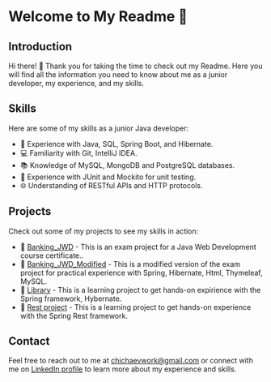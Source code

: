 

# Welcome to My Readme 👋

## Introduction

Hi there! 👋 Thank you for taking the time to check out my Readme. Here you will find all the information you need to know about me as a junior developer, my experience, and my skills.

## Skills

Here are some of my skills as a junior Java developer:

- 🔨 Experience with Java, SQL, Spring Boot, and Hibernate.
- 💻 Familiarity with Git, IntelliJ IDEA.
- 📚 Knowledge of MySQL, MongoDB and PostgreSQL databases.
- 🧪 Experience with JUnit and Mockito for unit testing.
- 🌐 Understanding of RESTful APIs and HTTP protocols.

## Projects

Check out some of my projects to see my skills in action:

- 🚀 [Banking_JWD](https://github.com/Hanarlo/JWD_Final_Project) - This is an exam project for a Java Web Development course certificate..
- 🚀 [Banking_JWD_Modified](https://github.com/Hanarlo/JWD_Final_Project_Reworked) - This is a modified version of the exam project for practical experience with Spring, Hibernate, Html, Thymeleaf, MySQL.
- 🚀 [Library](https://github.com/Hanarlo/Library) - This is a learning project to get hands-on expirience with the Spring framework, Hybernate.
- 🚀 [Rest project](https://github.com/Hanarlo/Rest-project) - This is a learning project to get hands-on experience with the Spring Rest framework.

## Contact

Feel free to reach out to me at chichaevwork@gmail.com or connect with me on [LinkedIn profile](https://www.linkedin.com/in/yuriy-chichaev-35aba81a1/) to learn more about my experience and skills.

<!---
Hanarlo/Hanarlo is a ✨ special ✨ repository because its `README.md` (this file) appears on your GitHub profile.
You can click the Preview link to take a look at your changes.
--->
